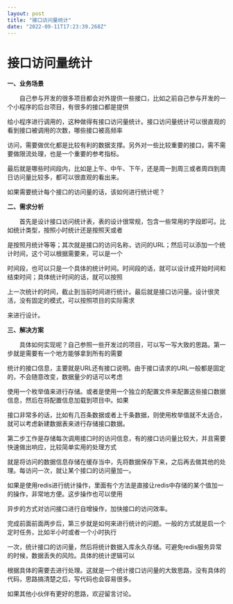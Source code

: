 ```yaml
---
layout: post
title: "接口访问量统计"
date: "2022-09-11T17:23:39.268Z"
---
```

接口访问量统计
=======

**一、业务场景**

　　自己参与开发的很多项目都会对外提供一些接口，比如之前自己参与开发的一个小程序的后台项目，有很多的接口都是提供

给小程序进行调用的，这种做得有接口访问量统计。接口访问量统计可以很直观的看到接口被调用的次数，哪些接口被高频率

访问，需要做优化都是比较有利的数据支撑。另外对一些比较重要的接口，需不需要做限流处理，也是一个重要的参考指标。

最后就是哪些时间段内，比如是上午、中午、下午，还是周一到周三或者周四到周日访问量比较多，都可以很直观的看出来。

如果需要统计每个接口的访问量的话，该如何进行统计呢？

**二、需求分析**

　　首先是设计接口访问统计表，表的设计很常规，包含一些常用的字段即可。比如统计类型，按照小时统计还是按照天或者

是按照月统计等等；其次就是接口的访问名称，访问的URL；然后可以添加一个统计时间，这个可以根据需要来，可以是一个

时间段，也可以只是一个具体的统计时间。时间段的话，就可以设计成开始时间和结束时间；具体统计时间的话，就可以按照

上一次统计的时间，截止到当前时间进行统计。最后就是接口访问量。设计很灵活，没有固定的模式，可以按照项目的实际需求

来进行设计。

**三、解决方案**

　　具体如何实现呢？自己参照一些开发过的项目，可以写一写大致的思路。第一步就是需要有一个地方能够拿到所有的需要

统计的接口信息，主要就是URL还有接口说明。由于接口请求的URL一般都是固定的，不会随意改变，数据量少的话可以考虑

使用一个枚举值来进行存储。或者是使用一个独立的配置文件来配置这些接口数据信息，然后在将配置信息加载到项目中。如果

接口非常多的话，比如有几百条数据或者上千条数据，则使用枚举值就不太适合，就可以考虑新建数据表来进行存储接口数据。

第二步工作是存储每次调用接口时的访问信息，有的接口访问量比较大，并且需要快速做出响应，比较简单实用的处理方式

就是将访问的数据信息存储在缓存当中，先将数据保存下来，之后再去做其他的处理。每访问一次，就让某个接口的访问量加一。

如果是使用redis进行统计操作，里面有个方法是直接让redis中存储的某个值加一的操作，非常地方便。这步操作也可以使用

异步的方式对访问接口进行自增操作，加快接口的访问效率。

完成前面前面两步后，第三步就是如何来进行统计的问题。一般的方式就是启一个定时任务，比如半小时或者一个小时执行

一次，统计接口的访问量，然后将统计数据入库永久存储。可避免redis服务异常的时候，数据丢失的风险。具体的统计逻辑可以

根据具体的需要去进行处理。这就是一个统计接口访问量的大致思路，没有具体的代码，思路搞清楚之后，写代码也会容易很多。

如果其他小伙伴有更好的思路，欢迎留言讨论。